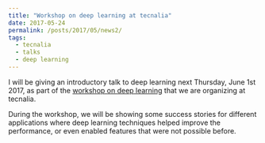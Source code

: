 ```yaml
---
title: "Workshop on deep learning at tecnalia"
date: 2017-05-24
permalink: /posts/2017/05/news2/
tags:
  - tecnalia
  - talks
  - deep learning
---
```

					  
I will be giving an introductory talk to deep learning next Thursday, June 1st 2017, as part of the [workshop on deep learning](http://www.tecnalia.com/en/industry-and-transport/events/deep-learning-workshop-a-technological-revolution-of-100000-million.htm) that we are organizing at tecnalia.

During the workshop, we will be showing some success stories for different applications where deep learning techniques helped improve the performance, or even enabled features that were not possible before.  
